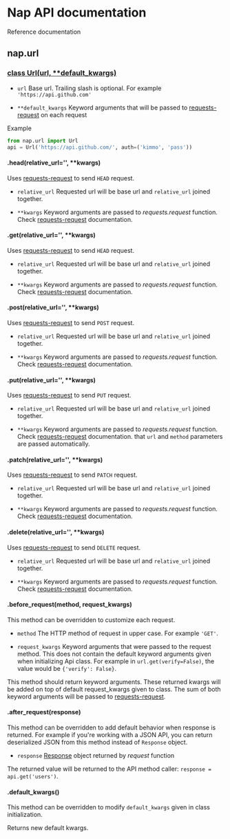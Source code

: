 # Nap API documentation

Reference documentation

## nap.url

### [class Url(url, \*\*default_kwargs)](/nap/url.py#L20)

* `url`
    Base url. Trailing slash is optional.
    For example `'https://api.github.com'`

* `**default_kwargs`
    Keyword arguments that will be passed to
    [requests-request][] on each request

Example
```python
from nap.url import Url
api = Url('https://api.github.com/', auth=('kimmo', 'pass'))
```

#### .head(relative_url='', **kwargs)

Uses [requests-request][] to send `HEAD` request.

* `relative_url`
    Requested url will be base url and `relative_url` joined together.

* `**kwargs`
    Keyword arguments are passed to *requests.request* function.
    Check [requests-request][] documentation.

#### .get(relative_url='', **kwargs)

Uses [requests-request][] to send `HEAD` request.

* `relative_url`
    Requested url will be base url and `relative_url` joined together.

* `**kwargs`
    Keyword arguments are passed to *requests.request* function.
    Check [requests-request][] documentation.

#### .post(relative_url='', **kwargs)

Uses [requests-request][] to send `POST` request.

* `relative_url`
    Requested url will be base url and `relative_url` joined together.

* `**kwargs`
    Keyword arguments are passed to *requests.request* function.
    Check [requests-request][] documentation.

#### .put(relative_url='', **kwargs)

Uses [requests-request][] to send `PUT` request.

* `relative_url`
    Requested url will be base url and `relative_url` joined together.

* `**kwargs`
    Keyword arguments are passed to *requests.request* function.
    Check [requests-request][] documentation. that `url` and `method` parameters are passed automatically.

#### .patch(relative_url='', **kwargs)

Uses [requests-request][] to send `PATCH` request.

* `relative_url`
    Requested url will be base url and `relative_url` joined together.

* `**kwargs`
    Keyword arguments are passed to *requests.request* function.
    Check [requests-request][] documentation.

#### .delete(relative_url='', **kwargs)

Uses [requests-request][] to send `DELETE` request.

* `relative_url`
    Requested url will be base url and `relative_url` joined together.

* `**kwargs`
    Keyword arguments are passed to *requests.request* function.
    Check [requests-request][] documentation.

#### .before_request(method, request_kwargs)

This method can be overridden to customize each request.

* `method`
    The HTTP method of request in upper case. For example `'GET'`.

* `request_kwargs`
    Keyword arguments that were passed to the request method.
    This does not contain the default keyword arguments given when
    initializing Api class. For example in `url.get(verify=False)`,
    the value would be `{'verify': False}`.

This method should return keyword arguments. These returned kwargs will be
added on top of default request_kwargs given to class. The sum of both keyword
arguments will be passed to [requests-request][].

#### .after_request(response)

This method can be overridden to add default behavior when response
is returned. For example if you're working with a JSON API, you can
return deserialized JSON from this method instead of `Response` object.

* `response`
    [Response](http://docs.python-requests.org/en/latest/api/#requests.Response)
    object returned by *request* function

The returned value will be returned to the API method caller:
`response = api.get('users')`.

#### .default_kwargs()

This method can be overridden to modify `default_kwargs` given in class initialization.

Returns new default kwargs.


[requests-request]: http://docs.python-requests.org/en/latest/api/#requests.request     "requests.request"
